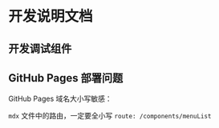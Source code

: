 # 开发说明文档

## 开发调试组件



## GitHub Pages 部署问题

GitHub Pages 域名大小写敏感：

`mdx` 文件中的路由，一定要全小写 `route: /components/menuList`

